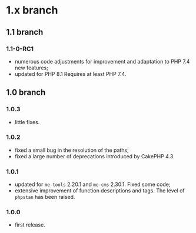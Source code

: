 # 1.x branch
## 1.1 branch
### 1.1-0-RC1
* numerous code adjustments for improvement and adaptation to PHP 7.4 new features;
* updated for PHP 8.1 Requires at least PHP 7.4.

## 1.0 branch
### 1.0.3
* little fixes.

### 1.0.2
* fixed a small bug in the resolution of the paths;
* fixed a large number of deprecations introduced by CakePHP 4.3.

### 1.0.1
* updated for `me-tools` 2.20.1 and `me-cms` 2.30.1. Fixed some code;
* extensive improvement of function descriptions and tags. The level of `phpstan`
    has been raised.

### 1.0.0
* first release.
